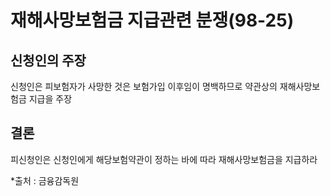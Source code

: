 # 재해사망보험금 지급관련 분쟁(98-25)

## 신청인의 주장
신청인은 피보험자가 사망한 것은 보험가입 이후임이 명백하므로 약관상의 재해사망보험금 지급을 주장

## 결론
피신청인은 신청인에게 해당보험약관이 정하는 바에 따라 재해사망보험금을 지급하라

*출처 : 금융감독원